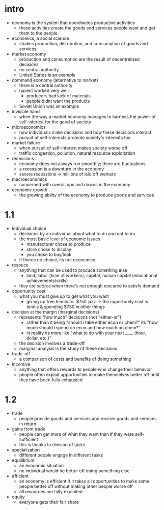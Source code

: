 # intro
* economy is the system that coordinates productive activities
	* these activities create the goods and services people want and get them to the people
* economics, a social science
	* studies production, distribution, and consumption of goods and services
* market economy
	* production and consumption are the result of decentralized decisions
	* no central authority
	* United States is an example
* command economy (alternative to market)
	* there is a central authority
	* havent worked very well
		* producers had lack of materials
		* people didnt want the products
	* Soviet Union was an example
* invisible hand
	* when the way a market economy manages to harness the power of self-interest for the good of society
* microeconomics
	* how individuals make decisions and how these decisions interact
	* pursuit of self-interests promote society's interests too 
* market failure
	* when pursuit of self-interest makes society worse off
	* traffic congestion, pollution, natural resource exploitation
* recessions
	* economy does not always run smoothly; there are fluctuations
	* a recession is a downturn in the economy
	* severe recessions -> millions of laid off workers
* macroeconomics
	* concerned with overall ups and downs in the economy
* economic growth
	* the growing ability of the economy to produce goods and services
# 1.1
* individual choice
	* decisions by an individual about what to do and not to do
	* the most basic level of economic issues
		* manufacturer chose to produce
		* store chose to display
		* you chose to buy/look
	* if theres no choice, its not economics
* resouce
	* anything that can be used to produce something else
		* land, labor (time of workers), capital, human capital (educational achievements/skills)
	* they are *scarce* when there's not enough resource to satisfy demand
* opportunity cost
	* what you must give up to get what you want
		* giving up free tennis for $750 jazz -> the opportunity cost is tennis & spending $750 in other things
* decision at the margin (marginal decisions)
	* represents "how much" decisions (not "either-or")
		* rather than it being "should i take either econ or chem?" its "how much should i spend on econ and how much on chem?"
		* in reality its more like "what to do with your next \_\_\_\_ (hour, dollar, etc.)"
	* the decision involves a trade-off
	* marginal analysis is the study of these decisions
* trade-off
	* a comparison of costs and benefits of doing something
* incentive
	* anything that offers rewards to people who change their behavior
	* people often exploit opportunities to make themselves better off until they have been fully exhausted
# 1.2
* trade
	* people provide goods and services and receive goods and services in return
* gains from trade
	* people can get more of what they want than if they were self-sufficient
	* this is thanks to division of tasks
* specialization
	* different people engage in different tasks
* equilibrium
	* an economic situation
	* no individual would be better off doing something else
* efficient
	* an economy is efficient if it takes all opportunities to make some people better off without making other people worse off
	* all resources are fully exploited
* equity 
	* everyone gets their fair share